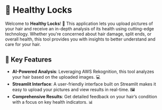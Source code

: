 # 🎉 Healthy Locks

Welcome to **Healthy Locks**! 🌟 This application lets you upload pictures of your hair and receive an in-depth analysis of its health using cutting-edge technology. Whether you're concerned about hair damage, split ends, or overall health, this tool provides you with insights to better understand and care for your hair.

## 🚀 Key Features

- **AI-Powered Analysis**: Leveraging AWS Rekognition, this tool analyzes your hair based on the uploaded images. 💻
- **Streamlit Interface**: A user-friendly interface built on Streamlit makes it easy to upload your pictures and view results in real-time. 🖼️
- **Comprehensive Results**: Get detailed feedback on your hair’s condition with a focus on key health indicators. 📊
